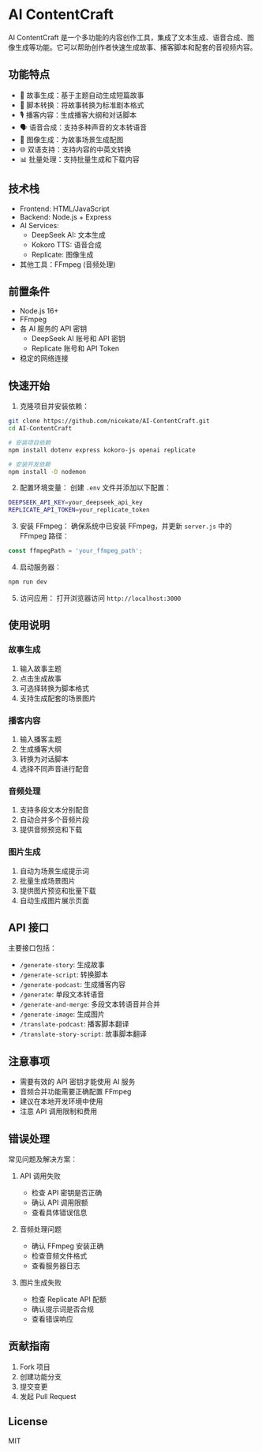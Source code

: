 # AI ContentCraft

AI ContentCraft 是一个多功能的内容创作工具，集成了文本生成、语音合成、图像生成等功能。它可以帮助创作者快速生成故事、播客脚本和配套的音视频内容。

## 功能特点

- 🎯 故事生成：基于主题自动生成短篇故事
- 📝 脚本转换：将故事转换为标准剧本格式
- 🎙️ 播客内容：生成播客大纲和对话脚本
- 🗣️ 语音合成：支持多种声音的文本转语音
- 🎨 图像生成：为故事场景生成配图
- 🌐 双语支持：支持内容的中英文转换
- 📊 批量处理：支持批量生成和下载内容

## 技术栈

- Frontend: HTML/JavaScript
- Backend: Node.js + Express
- AI Services:
  - DeepSeek AI: 文本生成
  - Kokoro TTS: 语音合成
  - Replicate: 图像生成
- 其他工具：FFmpeg (音频处理)

## 前置条件

- Node.js 16+
- FFmpeg
- 各 AI 服务的 API 密钥
  - DeepSeek AI 账号和 API 密钥
  - Replicate 账号和 API Token
- 稳定的网络连接

## 快速开始

1. 克隆项目并安装依赖：
```bash
git clone https://github.com/nicekate/AI-ContentCraft.git
cd AI-ContentCraft

# 安装项目依赖
npm install dotenv express kokoro-js openai replicate

# 安装开发依赖
npm install -D nodemon
```

2. 配置环境变量：
创建 `.env` 文件并添加以下配置：
```bash
DEEPSEEK_API_KEY=your_deepseek_api_key
REPLICATE_API_TOKEN=your_replicate_token
```

3. 安装 FFmpeg：
确保系统中已安装 FFmpeg，并更新 `server.js` 中的 FFmpeg 路径：
```javascript
const ffmpegPath = 'your_ffmpeg_path';
```

4. 启动服务器：
```bash
npm run dev
```

5. 访问应用：
打开浏览器访问 `http://localhost:3000`

## 使用说明

### 故事生成
1. 输入故事主题
2. 点击生成故事
3. 可选择转换为脚本格式
4. 支持生成配套的场景图片

### 播客内容
1. 输入播客主题
2. 生成播客大纲
3. 转换为对话脚本
4. 选择不同声音进行配音

### 音频处理
1. 支持多段文本分别配音
2. 自动合并多个音频片段
3. 提供音频预览和下载

### 图片生成
1. 自动为场景生成提示词
2. 批量生成场景图片
3. 提供图片预览和批量下载
4. 自动生成图片展示页面

## API 接口

主要接口包括：
- `/generate-story`: 生成故事
- `/generate-script`: 转换脚本
- `/generate-podcast`: 生成播客内容
- `/generate`: 单段文本转语音
- `/generate-and-merge`: 多段文本转语音并合并
- `/generate-image`: 生成图片
- `/translate-podcast`: 播客脚本翻译
- `/translate-story-script`: 故事脚本翻译

## 注意事项

- 需要有效的 API 密钥才能使用 AI 服务
- 音频合并功能需要正确配置 FFmpeg
- 建议在本地开发环境中使用
- 注意 API 调用限制和费用

## 错误处理

常见问题及解决方案：

1. API 调用失败
   - 检查 API 密钥是否正确
   - 确认 API 调用限额
   - 查看具体错误信息

2. 音频处理问题
   - 确认 FFmpeg 安装正确
   - 检查音频文件格式
   - 查看服务器日志

3. 图片生成失败
   - 检查 Replicate API 配额
   - 确认提示词是否合规
   - 查看错误响应

## 贡献指南

1. Fork 项目
2. 创建功能分支
3. 提交变更
4. 发起 Pull Request

## License

MIT
